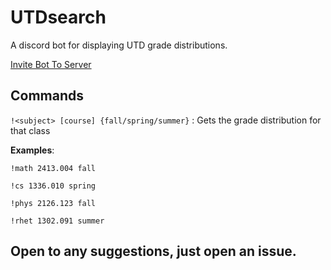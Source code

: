 # UTDsearch

A discord bot for displaying UTD grade distributions.

[Invite Bot To Server](https://discordapp.com/oauth2/authorize?client_id=480833983433801769&permissions=523344&scope=bot)

## Commands
`!<subject> [course] {fall/spring/summer}` : Gets the grade distribution for that class

**Examples**: 

`!math 2413.004 fall`

`!cs 1336.010 spring`

`!phys 2126.123 fall`

`!rhet 1302.091 summer`

## Open to any suggestions, just open an issue.


